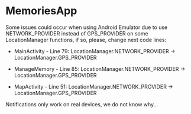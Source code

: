 # MemoriesApp

Some issues could occur when using Android Emulator due to use NETWORK_PROVIDER instead of GPS_PROVIDER on some LocationManager functions, if so, please, change next code lines:

  - MainActivity - Line 79: LocationManager.NETWORK_PROVIDER -> LocationManager.GPS_PROVIDER

  - ManageMemory - Line 85: LocationManager.NETWORK_PROVIDER -> LocationManager.GPS_PROVIDER

  - MapActivity - Line 51: LocationManager.NETWORK_PROVIDER -> LocationManager.GPS_PROVIDER

Notifications only work on real devices, we do not know why...
